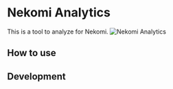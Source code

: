 # Nekomi Analytics


This is a tool to analyze for Nekomi.
![Nekomi Analytics](https://user-images.githubusercontent.com/52704855/109983839-8f486080-7d46-11eb-8f9c-856c594e97f1.png)

## How to use

## Development
